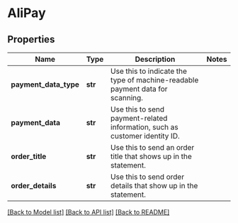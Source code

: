# AliPay

## Properties
Name | Type | Description | Notes
------------ | ------------- | ------------- | -------------
**payment_data_type** | **str** | Use this to indicate the type of machine-readable payment data for scanning. | 
**payment_data** | **str** | Use this to send payment-related information, such as customer identity ID. | 
**order_title** | **str** | Use this to send an order title that shows up in the statement. | 
**order_details** | **str** | Use this to send order details that show up in the statement. | 

[[Back to Model list]](../README.md#documentation-for-models) [[Back to API list]](../README.md#documentation-for-api-endpoints) [[Back to README]](../README.md)


